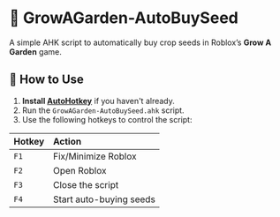 # 🌱 GrowAGarden-AutoBuySeed
A simple AHK script to automatically buy crop seeds in Roblox’s **Grow A Garden** game.

## 📖 How to Use

1. **Install [AutoHotkey](https://www.autohotkey.com/)** if you haven't already.
2. Run the `GrowAGarden-AutoBuySeed.ahk` script.
3. Use the following hotkeys to control the script:

| Hotkey | Action                         |
|:--------|:--------------------------------|
| `F1`     | Fix/Minimize Roblox             |
| `F2`     | Open Roblox                     |
| `F3`     | Close the script                |
| `F4`     | Start auto-buying seeds         |
